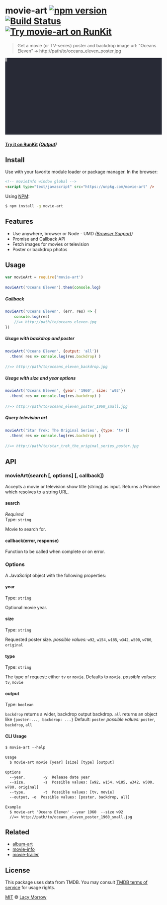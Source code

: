 # movie-art [![npm version](https://badge.fury.io/js/movie-art.svg)](https://badge.fury.io/js/movie-art) [![Build Status](https://travis-ci.org/lacymorrow/movie-art.svg?branch=master)](https://travis-ci.org/lacymorrow/movie-art) [![Try movie-art on RunKit](https://badge.runkitcdn.com/movie-art.svg)](https://npm.runkit.com/movie-art)

> Get a movie (or TV-series) poster and backdrop image url: "Oceans Eleven" ➔ http://path/to/oceans_eleven_poster.jpg

[![movie-art](demo.svg)]()

#### [Try it on RunKit](https://runkit.com/lacymorrow/movie-art) _([Output](https://runkit.io/lacymorrow/movie-art/branches/master?search=Avatar))_


## Install

Use with your favorite module loader or package manager. In the browser:

```html
<!-- movieInfo window global -->
<script type="text/javascript" src="https://unpkg.com/movie-art" />
```

Using [NPM](https://npmjs.com):

```bash
$ npm install -g movie-art
```


## Features
 * Use anywhere, browser or Node - UMD _([Browser Support](https://caniuse.com/#feat=fetch))_
 * Promise and Callback API
 * Fetch images for movies or television
 * Poster or backdrop photos


## Usage

```js
var movieArt = require('movie-art')

movieArt('Oceans Eleven').then(console.log)
```

##### Callback
```js
movieArt('Oceans Eleven', (err, res) => {
    console.log(res)
    //=> http://path/to/oceans_eleven.jpg
})
```

##### Usage with backdrop and poster
```js
movieArt('Oceans Eleven', {output: 'all'})
  .then( res => console.log(res.backdrop) )

//=> http://path/to/oceans_eleven_backdrop.jpg
```

##### Usage with size and year options
```js
movieArt('Oceans Eleven', {year: '1960', size: 'w92'})
  .then( res => console.log(res.backdrop) )

//=> http://path/to/oceans_eleven_poster_1960_small.jpg
```

##### Query television art
```js
movieArt('Star Trek: The Original Series', {type: 'tv'})
  .then( res => console.log(res.backdrop) )

//=> http://path/to/star_trek_the_original_series_poster.jpg
```


## API

### movieArt(search [, options] [, callback])

Accepts a movie or television show title (string) as input.
Returns a Promise which resolves to a string URL.

#### search

*Required*  
Type: `string`

Movie to search for.

#### callback(error, response)

Function to be called when complete or on error.


### Options

A JavaScript object with the following properties:

#### year

Type: `string` 

Optional movie year.


#### size

Type: `string` 

Requested poster size. 
*possible values:* `w92`, `w154`, `w185`, `w342`, `w500`, `w780`, `original`


#### type

Type: `string`

The type of request: either `tv` or `movie`. Defaults to `movie`.
*possible values:* `tv`, `movie`


#### output

Type: `boolean`

`backdrop` returns a wider, backdrop output backdrop.
`all` returns an object like `{poster:..., backdrop: ...}`
Default: `poster` 
*possible values:* `poster`, `backdrop`, `all`


#### CLI Usage

```
$ movie-art --help

Usage
  $ movie-art movie [year] [size] [type] [output]

Options
  --year,        -y  Release date year
  --size,        -s  Possible values: [w92, w154, w185, w342, w500, w780, original]
  --type,        -t  Possible values: [tv, movie] 
  --output, -o  Possible values: [poster, backdrop, all]

Example
  $ movie-art 'Oceans Eleven' --year 1960  --size w92
  //=> http://path/to/oceans_eleven_poster_1960_small.jpg
```


## Related

* [album-art](https://github.com/lacymorrow/album-art)
* [movie-info](https://github.com/lacymorrow/movie-info)
* [movie-trailer](https://github.com/lacymorrow/movie-trailer)


## License

This package uses data from TMDB. You may consult [TMDB terms of service](https://www.themoviedb.org/documentation/api/terms-of-use) for usage rights.

[MIT](http://opensource.org/licenses/MIT) © [Lacy Morrow](http://lacymorrow.com)
